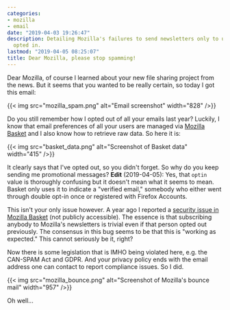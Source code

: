 ```yaml
---
categories:
- mozilla
- email
date: "2019-04-03 19:26:47"
description: Detailing Mozilla's failures to send newsletters only to users who actually
  opted in.
lastmod: "2019-04-05 08:25:07"
title: Dear Mozilla, please stop spamming!
---
```


Dear Mozilla, of course I learned about your new file sharing project from the news. But it seems that you wanted to be really certain, so today I got this email:

{{< img src="mozilla_spam.png" alt="Email screenshot" width="828" />}}

Do you still remember how I opted out of all your emails last year? Luckily, I know that email preferences of all your users are managed via [Mozilla Basket](https://basket.readthedocs.io/) and I also know how to retrieve raw data. So here it is:

{{< img src="basket_data.png" alt="Screenshot of Basket data" width="415" />}}

It clearly says that I've opted out, so you didn't forget. So why do you keep sending me promotional messages? **Edit** (2019-04-05): Yes, that `optin` value is thoroughly confusing but it doesn't mean what it seems to mean. Basket only uses it to indicate a "verified email," somebody who either went through double opt-in once or registered with Firefox Accounts.

This isn't your only issue however. A year ago I reported a [security issue in Mozilla Basket](https://bugzil.la/1446612) (not publicly accessible). The essence is that subscribing anybody to Mozilla's newsletters is trivial even if that person opted out previously. The consensus in this bug seems to be that this is "working as expected." This cannot seriously be it, right?

Now there is some legislation that is IMHO being violated here, e.g. the CAN-SPAM Act and GDPR. And your privacy policy ends with the email address one can contact to report compliance issues. So I did.

{{< img src="mozilla_bounce.png" alt="Screenshot of Mozilla's bounce mail" width="957" />}}

Oh well...
